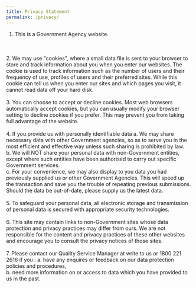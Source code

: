 ```yaml
---
title: Privacy Statement
permalink: /privacy/
---
```


1. This is a Government Agency website.
<br>
<br>
2. We may use "cookies", where a small data file is sent to your browser to store and track information about you when you enter our websites. The cookie is used to track information such as the number of users and their frequency of use, profiles of users and their preferred sites. While this cookie can tell us when you enter our sites and which pages you visit, it cannot read data off your hard disk.
<br>
<br>
3. You can choose to accept or decline cookies. Most web browsers automatically accept cookies, but you can usually modify your browser setting to decline cookies if you prefer. This may prevent you from taking full advantage of the website.
<br>
<br>
4. If you provide us with personally identifiable data
a.     We may share necessary data with other Government agencies, so as to serve you in the most efficient and effective way unless such sharing is prohibited by law.<br>
b.     We will NOT share your personal data with non-Government entities, except where such entities have been authorised to carry out specific Government services.<br>
c.      For your convenience, we may also display to you data you had previously supplied us or other Government Agencies. This will speed up the transaction and save you the trouble of repeating previous submissions. Should the data be out-of-date, please supply us the latest data.
<br>
<br>
5. To safeguard your personal data, all electronic storage and transmission of personal data is secured with appropriate security technologies.
<br>
<br>
6. This site may contain links to non-Government sites whose data protection and privacy practices may differ from ours. We are not responsible for the content and privacy practices of these other websites and encourage you to consult the privacy notices of those sites.
<br>
<br>
7. Please contact our Quality Service Manager at write to us or 1800 221 2616 if you :
a.     have any enquires or feedback on our data protection policies and procedures,<br>
b.     need more information on or access to data which you have provided to us in the past.
